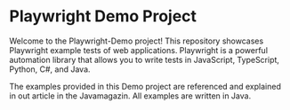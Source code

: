# Playwright Demo Project

Welcome to the Playwright-Demo project! This repository showcases Playwright example tests of web applications. Playwright is a powerful automation library that allows you to write tests in JavaScript, TypeScript, Python, C#, and Java.

The examples provided in this Demo project are referenced and explained in out article in the Javamagazin.
All examples are written in Java.
